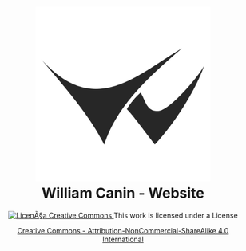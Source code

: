 <h1 align="center">
  <a href="https://github.com/snakypy/snakypy-prompt">
    <img alt="snakypy" src="https://raw.githubusercontent.com/williamcanin/williamcanin.github.io/master/docs/readme/avatar_whiteblack.png" width="350">
  </a>
  <br> William Canin - Website <br>
</h1>

<p align="center">
    <a rel="license" href="http://creativecommons.org/licenses/by-nc-sa/4.0/">
        <img alt="LicenÃ§a Creative Commons" style="border-width:0" src="https://i.creativecommons.org/l/by-nc-sa/4.0/80x15.png">
    </a> This work is licensed under a License
</p>

<p align="center">
    <a rel="license" href="http://creativecommons.org/licenses/by-nc-sa/4.0/">
        Creative Commons - Attribution-NonCommercial-ShareAlike 4.0 International
    </a>
<p>